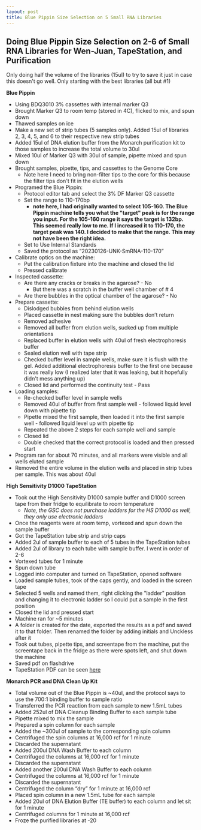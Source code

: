 ```yaml
---
layout: post
title: Blue Pippin Size Selection on 5 Small RNA Libraries
---
```


## Doing Blue Pippin Size Selection on 2-6 of Small RNA Libraries for Wen-Juan, TapeStation, and Purification

Only doing half the volume of the libraries (15ul) to try to save it just in case this doesn't go well. Only starting with the best libraries (all but #1) 

**Blue Pippin**
- Using BDQ3010 3% cassettes with internal marker Q3
- Brought Marker Q3 to room temp (stored in 4C), flicked to mix, and spun down 
- Thawed samples on ice 
- Make a new set of strip tubes (5 samples only). Added 15ul of libraries 2, 3, 4, 5, and 6 to their respective new strip tubes
- Added 15ul of DNA elution buffer from the Monarch purification kit to those samples to increase the total volume to 30ul
- Mixed 10ul of Marker Q3 with 30ul of sample, pipette mixed and spun down 
- Brought samples, pipette, tips, and cassettes to the Genome Core
    - Note here I need to bring non-filter tips to the core for this because the filter tips don't fit in the elution wells 
- Programed the Blue Pippin:
    - Protocol editor tab and select the 3% DF Marker Q3 cassette 
    - Set the range to 110-170bp    
        - **note here, I had originally wanted to select 105-160. The Blue Pippin machine tells you what the "target" peak is for the range you input. For the 105-160 range it says the target is 132bp. This seemed really low to me. If I increased it to 110-170, the target peak was 140. I decided to make that the range. This may not have been the right idea.**
    - Set to Use Internal Standards 
    - Saved the protocol as “20230126-UNK-SmRNA-110-170” 
- Calibrate optics on the machine:
    - Put the calibration fixture into the machine and closed the lid 
    - Pressed calibrate 
- Inspected cassette:
    - Are there any cracks or breaks in the agarose? - No
        - But there was a scratch in the buffer well chamber of # 4
    - Are there bubbles in the optical chamber of the agarose? - No
- Prepare cassette:
    - Dislodged bubbles from behind elution wells 
    - Placed cassette in nest making sure the bubbles don’t return 
    - Removed adhesive 
    - Removed all buffer from elution wells, sucked up from multiple orientations 
    - Replaced buffer in elution wells with 40ul of fresh electrophoresis buffer 
    - Sealed elution well with tape strip 
    - Checked buffer level in sample wells, make sure it is flush with the gel. Added additional electrophoresis buffer to the first one because it was really low (I realized later that it was leaking, but it hopefully didn't mess anything up) 
    - Closed lid and performed the continuity test - Pass
- Loading samples:	
    - Re-checked buffer level in sample wells 
    - Removed 40ul of buffer from first sample well - followed liquid level down with pipette tip
    - Pipette mixed the first sample, then loaded it into the first sample well - followed liquid level up with pipette tip 
    - Repeated the above 2 steps for each sample well and sample 
    - Closed lid 
    - Double checked that the correct protocol is loaded and then pressed start 
- Program ran for about 70 minutes, and all markers were visible and all wells eluted sample 
- Removed the entire volume in the elution wells and placed in strip tubes per sample. This was about 40ul 

**High Sensitivity D1000 TapeStation**
-  Took out the High Sensitivity D1000 sample buffer and D1000 screen tape from their fridge to equilibrate to room temperature
    - _Note, the GSC does not purchase ladders for the HS D1000 as well, they only use electronic ladders_ 
- Once the reagents were at room temp, vortexed and spun down the sample buffer
- Got the TapeStation tube strip and strip caps 
- Added 2ul of sample buffer to each of 5 tubes in the TapeStation tubes 
- Added 2ul of library to each tube with sample buffer. I went in order of 2-6 
- Vortexed tubes for 1 minute
- Spun down tube 
- Logged into computer and turned on TapeStation, opened software 
- Loaded sample tubes, took of the caps gently, and loaded in the screen tape 
- Selected 5 wells and named them, right clicking the "ladder" position and changing it to electronic ladder so I could put a sample in the first position 
- Closed the lid and pressed start
- Machine ran for ~5 minutes 
- A folder is created for the date, exported the results as a pdf and saved it to that folder. Then renamed the folder by adding initials and Unckless after it 
- Took out tubes, pipette tips, and screentape from the machine, put the screentape back in the fridge as there were spots left, and shut down the machine 
- Saved pdf on flashdrive 
- TapeStation PDF can be seen [here](https://drive.google.com/file/d/1m0yAocffW9VLs_ZE7eqysDZrAkHuzw8P/view?usp=share_link)

**Monarch PCR and DNA Clean Up Kit**
- Total volume out of the Blue Pippin is ~40ul, and the protocol says to use the 700:1 binding buffer to sample ratio
- Transferred the PCR reaction from each sample to new 1.5mL tubes 
- Added 252ul of DNA Cleanup Binding Buffer to each sample tube 
- Pipette mixed to mix the sample 
- Prepared a spin column for each sample 
- Added the ~300ul of sample to the corresponding spin column 
- Centrifuged the spin columns at 16,000 rcf for 1 minute 
- Discarded the supernatant
- Added 200ul DNA Wash Buffer to each column 
- Centrifuged the columns at 16,000 rcf for 1 minute 
- Discarded the supernatant 
- Added another 200ul DNA Wash Buffer to each column
- Centrifuged the columns at 16,000 rcf for 1 minute
- Discarded the supernatant 
- Centrifuged the column “dry” for 1 minute at 16,000 rcf 
- Placed spin column in a new 1.5mL tube for each sample 
- Added 20ul of DNA Elution Buffer (TE buffer) to each column and let sit for 1 minute
- Centrifuged columns for 1 minute at 16,000 rcf 
- Froze the purified libraries at -20